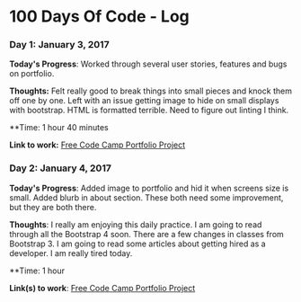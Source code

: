# 100 Days Of Code - Log

### Day 1: January 3, 2017

**Today's Progress**: Worked through several user stories, features and bugs on portfolio.

**Thoughts:** Felt really good to break things into small pieces and knock them off one by one. Left with an issue getting image to hide on small displays with bootstrap. HTML is formatted terrible. Need to figure out linting I think.

**Time: 1 hour 40 minutes

**Link to work:** [Free Code Camp Portfolio Project](https://larrytooley.github.io/larrytooley.com/)

### Day 2: January 4, 2017

**Today's Progress**: Added image to portfolio and hid it when screens size is small. Added blurb in about section. These both need some improvement, but they are both there.

**Thoughts**: I really am enjoying this daily practice. I am going to read through all the Bootstrap 4 soon. There are a few changes in classes from Bootstrap 3. I am going to read some articles about getting hired as a developer. I am really tired today.

**Time: 1 hour

**Link(s) to work**: [Free Code Camp Portfolio Project](https://larrytooley.github.io/larrytooley.com/)


<!--
### Day 1: June 27, Monday

**Today's Progress**: I've gone through many exercises on FreeCodeCamp.

**Thoughts** I've recently started coding, and it's a great feeling when I finally solve an algorithm challenge after a lot of attempts and hours spent.

**Link(s) to work**
1. [Find the Longest Word in a String](https://www.freecodecamp.com/challenges/find-the-longest-word-in-a-string)
2. [Title Case a Sentence](https://www.freecodecamp.com/challenges/title-case-a-sentence)
-->
